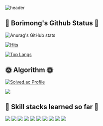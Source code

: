 ![header](https://capsule-render.vercel.app/api?type=waving&color=auto&customColorList=23&height=250&section=header&text=Welcome%20to%20Borimong's%20World&fontSize=60)

## :ear_of_rice: Borimong's Github Status :ear_of_rice:
![Anurag's GitHub stats](https://github-readme-stats.vercel.app/api?username=borimong&show_icons=true&theme=radical)

[![Hits](https://hits.seeyoufarm.com/api/count/incr/badge.svg?url=https%3A%2F%2Fgithub.com%2Fborimong&count_bg=%23000000&title_bg=%23555555&icon=github.svg&icon_color=%23E7E7E7&title=hits&edge_flat=false)](https://hits.seeyoufarm.com)
  
  [![Top Langs](https://github-readme-stats.vercel.app/api/top-langs/?username=borimong)](https://github.com/borimong/github-readme-stats)

## :sun_with_face: Algorithm :sun_with_face:

[![Solved.ac Profile](http://mazassumnida.wtf/api/generate_badge?boj=kimhyunsu11)](https://solved.ac/kimhyunsu11)<br/>

<img src="http://mazandi.herokuapp.com/api?handle={kimhyunsu11}&theme=warm"/>


## :rocket: Skill stacks learned so far :rocket:
<p>
<img src="https://img.shields.io/badge/React-61DAFB?style=flat-square&logo=react&logoColor=black"/>
<img src="https://img.shields.io/badge/Html5-E34F26?style=flat-square&logo=html5&logoColor=white"/>
<img src="https://img.shields.io/badge/Css3-1572B6?style=flat-square&logo=css3&logoColor=white"/>
<img src="https://img.shields.io/badge/Javascript-F7DF1E?style=flat-square&logo=JavaScript&logoColor=black"/>
<img src="https://img.shields.io/badge/Typescript-3178C6?style=flat-square&logo=TypeScript&logoColor=white"/>
<img src="https://img.shields.io/badge/Kubernetes-326CE5?style=flat-square&logo=Kubernetes&logoColor=white"/>
<img src="https://img.shields.io/badge/Docker-2496ED?style=flat-square&logo=Docker&logoColor=white"/>
<img src="https://img.shields.io/badge/Postman-FF6C37?style=flat-square&logo=Postman&logoColor=white"/>
<img src="https://img.shields.io/badge/C-A8B9CC?style=flat-square&logo=C&logoColor=black"/>
<img src="https://img.shields.io/badge/Socket.io-010101?style=flat-square&logo=Socket.io&logoColor=white"/>
</p>

